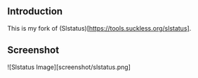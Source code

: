 ## Introduction
This is my fork of (Slstatus)[https://tools.suckless.org/slstatus].

## Screenshot
![Slstatus Image][screenshot/slstatus.png]
